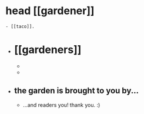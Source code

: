 # head [[gardener]]
	- [[taco]].
- # [[gardeners]]
	-
	-
- ## the garden is brought to you by...
	- ...and readers you! thank you. :)